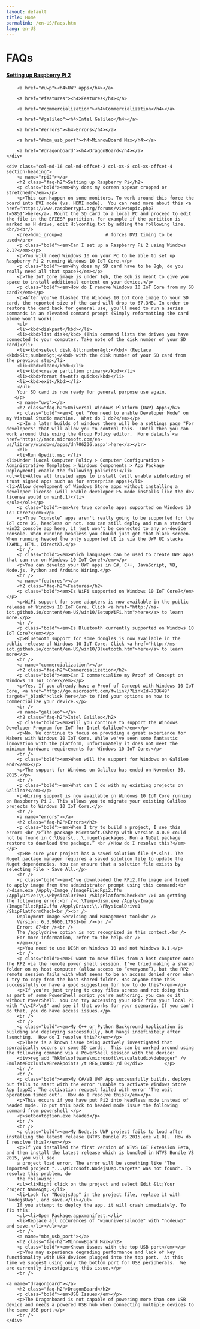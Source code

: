 ```yaml
---
layout: default
title: Home
permalink: /en-US/Faqs.htm
lang: en-US
---
```

<div class="row col-md-24">
    <div class="col-md-6 col-xs-12 faq-nav section-heading">
        <h1>FAQs</h1>
        <a href="#rpi2"><h4>Setting up Raspberry Pi 2</h4></a>

        <a href="#uwp"><h4>UWP apps</h4></a>

        <a href="#features"><h4>Features</h4></a>

        <a href="#commercialization"><h4>Commercialization</h4></a>

        <a href="#galileo"><h4>Intel Galileo</h4></a>

        <a href="#errors"><h4>Errors</h4></a>

        <a href="#mbm_usb_port"><h4>MinnowBoard Max</h4></a>

        <a href="#dragonboard"><h4>DragonBoard</h4></a>
    </div>

    <div class="col-md-16 col-md-offset-2 col-xs-8 col-xs-offset-4 section-heading">
        <a name="rpi2"></a>
        <h2 class="faq-h2">Setting up Raspberry Pi</h2>
        <p class="bold"><em>Why does my screen appear cropped or stretched?</em></p>
        <p>This can happen on some monitors. To work around this force the board into DVI mode (vs. HDMI mode).  You can read more about this <a href='https://www.raspberrypi.org/forums/viewtopic.php?t=5851'>here</a>. Mount the SD card to a local PC and proceed to edit the file in the EFIESP partition. For example if the partition is marked as H drive, edit H:\config.txt by adding the following line.<br/><br/>
        <pre>hdmi_group=2                # forces DVI timing to be used</pre>
        <p class="bold"><em>Can I set up a Raspberry Pi 2 using Windows 8.1?</em></p>
        <p>You will need Windows 10 on your PC to be able to set up Raspberry Pi 2 running Windows 10 IoT Core.</p>
		<p class="bold"><em>Why does my SD card have to be 8gb, do you really need all that space?</em></p>
        <p>The IoT Core image is under 1gb, the 8gb is meant to give you space to install additional content on your device.</p>
		<p class="bold"><em>How do I remove Windows 10 IoT Core from my SD card?</em></p>
        <p>After you've flashed the Windows 10 IoT Core image to your SD card, the reported size of the card will drop to 67.3MB. In order to restore the card back for general use, you'll need to run a series commands in an elevated command prompt (Simply reformatting the card alone won't work):
		<ul>
		<li><kbd>diskpart</kbd></li>
		<li><kbd>list disk</kbd> (This command lists the drives you have connected to your computer. Take note of the disk number of your SD card)</li>
		<li><kbd>select disk &lt;number&gt;</kbd> (Replace <kbd>&lt;number&gt;</kbd> with the disk number of your SD card from the previous step</li>
		<li><kbd>clean</kbd></li>
		<li><kbd>create partition primary</kbd></li>
		<li><kbd>format fs=ntfs quick</kbd></li>
		<li><kbd>exit</kbd></li>
		</ul>
		Your SD card is now ready for general purpose use again.
       </p>
        <a name="uwp"></a>
        <h2 class="faq-h2">Universal Windows Platform (UWP) Apps</h2>
        <p class="bold"><em>I get "You need to enable Developer Mode" on my Vistual Studio machine.  What do I do?</em></p>
        <p>In a later builds of windows there will be a settings page "For developers" that will allow you to control this.  Until then you can work around this using the Group Policy editor.  More details <a href='https://msdn.microsoft.com/en-us/library/windows/apps/dn706236.aspx'>here</a></br>
        <ol>
        <li>Run Gpedit.msc </li>
	<li>Under [Local Computer Policy > Computer Configuration > Administrative Templates > Windows Components > App Package Deployment] enable the following policies:</li>
	<ul><li>Allow all trusted apps to install (will enable sideloading of trust signed apps such as for enterprise apps)</li>
	<li>Allow development of Windows Store apps without installing a developer license (will enable developer F5 mode installs like the dev license would on win8.1)</li>
	</ul></ol></p>
        <p class="bold"><em>Are true console apps supported on Windows 10 IoT Core?</em></p>
        <p>True “console” apps aren't really going to be supported for the IoT core OS, headless or not. You can still deploy and run a standard win32 console app here, it just won't be connected to any on-device console. When running headless you should just get that black screen. When running headed the only supported UI is via the UWP UI stacks (XAML, HTML, DirectX).</p>
        <br />
        <p class="bold"><em>Which languages can be used to create UWP apps that can run on Windows 10 IoT Core?</em></p>
        <p>You can develop your UWP apps in C#, C++, JavaScript, VB, Node.js, Python and Arduino Wiring.</p>
        <br />
        <a name="features"></a>
        <h2 class="faq-h2">Features</h2>
        <p class="bold"><em>Is WiFi supported on Windows 10 IoT Core?</em></p>
        <p>WiFi support for some adapters is now available in the public release of Windows 10 IoT Core. Click <a href="http://ms-iot.github.io/content/en-US/win10/SetupWiFi.htm">here</a> to learn more.</p>
        <br />
        <p class="bold"><em>Is Bluetooth currently supported on Windows 10 IoT Core?</em></p>
        <p>Bluetooth support for some dongles is now available in the public release of Windows 10 IoT Core. Click <a href="http://ms-iot.github.io/content/en-US/win10/Bluetooth.htm">here</a> to learn more</p>
        <br />
        <a name="commercialization"></a>
        <h2 class="faq-h2">Commercialization</h2>
        <p class="bold"><em>Can I commercialize my Proof of Concept on Windows 10 IoT Core?</em></p>
        <p>Yes. If you already have a Proof of Concept with Windows 10 IoT Core, <a href="http://go.microsoft.com/fwlink/?LinkId=708649" target="_blank">click here</a> to find your options on how to commercialize your device.</p>
        <br />
        <a name="galileo"></a>
        <h2 class="faq-h2">Intel Galileo</h2>
        <p class="bold"><em>Will you continue to support the Windows Developer Program for IoT for Intel Galileo?</em></p>
        <p>No. We continue to focus on providing a great experience for Makers with Windows 10 IoT Core. While we've seen some fantastic innovation with the platform, unfortunately it does not meet the minimum hardware requirements for Windows 10 IoT Core.</p>
        <br />
		<p class="bold"><em>When will the support for Windows on Galileo end?</em></p>
        <p>The support for Windows on Galileo has ended on November 30, 2015.</p>
        <br />
		<p class="bold"><em>What can I do with my existing projects on Galileo?</em></p>
        <p>Wiring support is now available on Windows 10 IoT Core running on Raspberry Pi 2. This allows you to migrate your existing Galileo projects to Windows 10 IoT Core.</p>
        <br />
        <a name="errors"></a>
        <h2 class="faq-h2">Errors</h2>
        <p class="bold"><em>When I try to build a project, I see this error: <br />“The package Microsoft.CSharp with version 4.0.0 could not be found in C:\Users\...\.nuget\packages. Run a NuGet package restore to download the package.” <br />How do I resolve this?</em></p>
        <p>Be sure your project has a saved solution file (*.sln). The Nuget package manager requires a saved solution file to update the Nuget dependencies. You can ensure that a solution file exists by selecting File > Save All.</p>
        <br />
        <p class="bold"><em>I've downloaded the RPi2.ffu image and tried to apply image from the administrator prompt using this command:<br />dism.exe /Apply-Image /ImageFile:Rpi2.ffu /ApplyDrive:\\.\PhysicalDrive1 /SkipPlatformCheck<br />I am getting the following error:<br />c:\Temp>dism.exe /Apply-Image /ImageFile:Rpi2.ffu /ApplyDrive:\\.\PhysicalDrive1  /SkipPlatformCheck<br /><br />
        Deployment Image Servicing and Management tool<br />
        Version: 6.3.9600.17031<br /><br />
        Error: 87<br /><br />
        The /applydrive option is not recognized in this context.<br />
        For more information, refer to the help.<br />
        </em></p>
        <p>You need to use DISM on Windows 10 and not Windows 8.1.</p>
        <br />
        <p class="bold"><em>I want to move files from a host computer onto the RP2 via the remote power shell session. I've tried making a shared folder on my host computer (allow access to “everyone”), but the RP2 remote session fails with what seems to be an access denied error when I try to copy from the host shared folder. Has anyone done this successfully or have a good suggestion for how to do this?</em></p>
        <p>If you're just trying to copy files across and not doing this as part of some PowerShell script you're authoring, you can do it without PowerShell. You can try accessing your RPi2 from your local PC with "\\<IP>\c$" and see if that works for your scenario. If you can't do that, you do have access issues.</p>
        <br />
        <br />
        <p class="bold"><em>My C++ or Python Background Application is building and deploying successfully, but hangs indefinitely after launching.  How do I resolve this?</em></p>
        <p>There is a known issue being actively investigated that sporadically occurs on some SD cards.  This can be worked around using the following command via a PowerShell session with the device:
        <div>reg add "hklm\software\microsoft\visualstudio\debugger" /v EmulateExclusiveBreakpoints /t REG_DWORD /d 0</div>        </p>
        <br />
        <br />
        <p class="bold"><em>My C#/VB UWP App successfully builds, deploys but fails to start with the error "Unable to activate Windows Store App [appX]. The activation request failed with error 'The wait operation timed out'.  How do I resolve this?</em></p>
        <p>This occurs if you have put Pi2 into headless mode instead of headed mode. To put this back to headed mode issue the following command from powershell </p>
        <p>setbootoption.exe headed</p>
        <br />
        <br />
        <p class="bold"><em>My Node.js UWP project fails to load after installing the latest release (NTVS Bundle VS 2015.exe v1.0).  How do I resolve this?</em></p>
        <p>If you installed the first version of NTVS IoT Extension Beta, and then install the latest release which is bundled in NTVS Bundle VS 2015, you will see
        a project load error. The error will be something like "The imported project "...\Microsoft.NodejsUap.targets" was not found". To resolve this problem, do
        the following:
        <ul><li>Right click on the project and select Edit &lt;Your Project Name&gt;.</li>
        <li>Look for "NodejsUap" in the project file, replace it with "NodejsUwp", and save.</li></ul>
        If you attempt to deploy the app, it will crash immediately. To fix this:
        <ul><li>Open Package.appxmanifest.</li>
        <li>Replace all occurences of "winuniversalnode" with "nodeuwp" and save.</li></ul></p>
        <br />
		<a name="mbm_usb_port"></a>
        <h2 class="faq-h2">MinnowBoard Max</h2>
        <p class="bold"><em>Known issues with the top USB port</em></p>
        <p>You may experience degrading performance and lack of key functionality with USB devices plugged into the top port.  At this time we suggest using only the bottom port for USB peripherals.  We are currently investigating this issue.</p>
        <br />

    <a name="dragonboard"></a>
        <h2 class="faq-h2">DragonBoard</h2>
        <p class="bold"><em>USB Issues</em></p>
        <p>The Dragonboard is not capable of powering more than one USB device and needs a powered USB hub when connecting multiple devices to the same USB port.</p>
        <br />
    </div>
</div>
